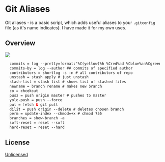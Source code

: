 # Git Aliases
Git aliases - is a basic script, which adds useful aliases to your `.gitconfig` file (as it's name indicates). I have made it for my own uses.

## Overview
![](https://i.imgur.com/FC1rBIw.gif)
```html
  commits = log --pretty=format:'%C(yellow)%h %Cred%ad %Cblue%an%Cgreen%d %Creset%s' --date=iso ## displays coloured list of commits 
  commits-by = log --author ## commits of specified author
  contributors = shortlog -s -n # all contributors of repo
  unstash = stash apply # just unstash
  stash-list = stash list # shows list of stashed files
  newname = branch rename # makes new branch
  co = chcekout
  pusz = push origin master # pushes to master
  yolo-push = push --force
  pul = fetch & git pull
  dilit = push origin --delete # deletes chosen branch
  perm = update-index --chmod=+x # chmod 755
  branches = show-branch -a
  soft-reset = reset --soft
  hard-reset = reset --hard
```

## License
[Unlicensed](LICENSE)
